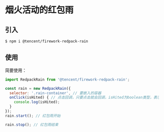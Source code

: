 # 烟火活动的红包雨

## 引入

```shell
$ npm i @tencent/firework-redpack-rain
```

## 使用

简要使用：

```javascript
import RedpackRain from '@tencent/firework-redpack-rain';

const rain = new RedpackRain({
  selector: '.rain-container', // 要嵌入的容器
  onClick(isHited) { // 点击回调，只要点击就会回调，isHited为boolean类型，表示是否击中红包
    console.log(isHited);
  }
});
rain.start(); // 红包雨开始

rain.stop(); // 红包雨结束
```
